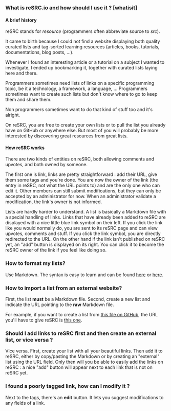 ### What is reSRC.io and how should I use it ? [whatisit]
#### A brief history
reSRC stands for *resource* (programmers often abbreviate source to *src*).

It came to birth because I could not find a website
displaying both quality curated lists and tag-sorted learning resources
(articles, books, tutorials, documentations, blog posts, ...).

Whenever I found an interesting article or a tutorial on a subject I wanted to
investigate, I ended up bookmarking it, together with curated lists laying here
and there.

Programmers sometimes need lists of links on a specific programming topic, be
it a technology, a framework, a language, ... Programmers sometimes want to
create such lists but don't know where to go to keep them and share them.

Non programmers sometimes want to do that kind of stuff too and it's alright.

On reSRC, you are free to create your own lists or to pull the list you already
have on GitHub or anywhere else. But most of you will probably be more
interested by discovering great resources from great lists.

#### How reSRC works

There are two kinds of entities on reSRC, both allowing comments and upvotes, and
both owned by someone.

The first one is link, links are pretty straightforward : add their URL, give them
some tags and you're done. You are now the owner of the link (the entry in reSRC, not
what the URL points to) and are the only one who can edit it. Other members can
still submit modifications, but they can only be accepted by an administrator for now.
When an administrator validate a modification, the link's owner is not informed.

Lists are hardly harder to understand. A list is basically a Markdown file with a
special handling of links. Links that have already been added to reSRC are displayed
with a nice little blue link symbol on their left. If you click the link like you would
normally do, you are sent to its reSRC page and can view upvotes, comments and stuff. If
you click the link symbol, you are directly redirected to the URL. On the other hand if
the link isn't published on reSRC yet, an "add" button is displayed on its right. You can
click it to become the reSRC owner of the link if you feel like doing so.


### How to format my lists?

Use Markdown. The syntax is easy to learn and can be found
[here](https://en.wikipedia.org/wiki/Markdown#Example)
or [here](http://daringfireball.net/projects/markdown/syntax).

### How to import a list from an external website?

First, the list **must** be a Markdown file. Second, create a new list and
indicate the URL pointing to the **raw** Markdown file.

For example, if you want to create a list from
[this file on GitHub](https://github.com/vhf/resrc/blob/master/FAQ.md), the URL
you'll have to give reSRC is
[this one](https://raw.githubusercontent.com/vhf/resrc/master/FAQ.md).

### Should I add links to reSRC first and then create an external list, or vice versa ?

Vice versa. First, create your list with all your beautiful links. Then add it
to reSRC, either by copy/pasting the Markdown or by creating an "external" list
 using the URL field. Only then will you be able to easily add the links on
reSRC : a nice "add" button will appear next to each link that is not on reSRC yet.

### I found a poorly tagged link, how can I modify it ?

Next to the tags, there's an **edit** button. It lets you suggest modifications
to any fields of a link.
